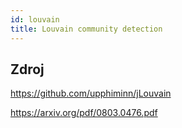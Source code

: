 ```yaml
---
id: louvain
title: Louvain community detection
---
```


## Zdroj

https://github.com/upphiminn/jLouvain

https://arxiv.org/pdf/0803.0476.pdf
